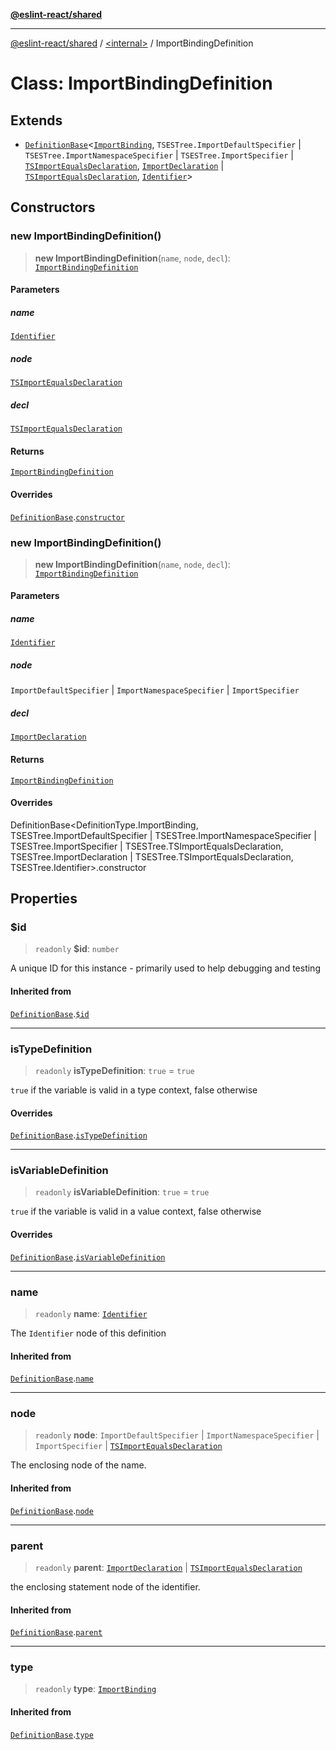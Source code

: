 [**@eslint-react/shared**](../../README.md)

***

[@eslint-react/shared](../../README.md) / [\<internal\>](../README.md) / ImportBindingDefinition

# Class: ImportBindingDefinition

## Extends

- [`DefinitionBase`](DefinitionBase.md)\<[`ImportBinding`](../README.md#importbinding), `TSESTree.ImportDefaultSpecifier` \| `TSESTree.ImportNamespaceSpecifier` \| `TSESTree.ImportSpecifier` \| [`TSImportEqualsDeclaration`](../type-aliases/TSImportEqualsDeclaration.md), [`ImportDeclaration`](../interfaces/ImportDeclaration.md) \| [`TSImportEqualsDeclaration`](../type-aliases/TSImportEqualsDeclaration.md), [`Identifier`](../interfaces/Identifier.md)\>

## Constructors

### new ImportBindingDefinition()

> **new ImportBindingDefinition**(`name`, `node`, `decl`): [`ImportBindingDefinition`](ImportBindingDefinition.md)

#### Parameters

##### name

[`Identifier`](../interfaces/Identifier.md)

##### node

[`TSImportEqualsDeclaration`](../type-aliases/TSImportEqualsDeclaration.md)

##### decl

[`TSImportEqualsDeclaration`](../type-aliases/TSImportEqualsDeclaration.md)

#### Returns

[`ImportBindingDefinition`](ImportBindingDefinition.md)

#### Overrides

[`DefinitionBase`](DefinitionBase.md).[`constructor`](DefinitionBase.md#constructors)

### new ImportBindingDefinition()

> **new ImportBindingDefinition**(`name`, `node`, `decl`): [`ImportBindingDefinition`](ImportBindingDefinition.md)

#### Parameters

##### name

[`Identifier`](../interfaces/Identifier.md)

##### node

`ImportDefaultSpecifier` | `ImportNamespaceSpecifier` | `ImportSpecifier`

##### decl

[`ImportDeclaration`](../interfaces/ImportDeclaration.md)

#### Returns

[`ImportBindingDefinition`](ImportBindingDefinition.md)

#### Overrides

DefinitionBase\<DefinitionType.ImportBinding, TSESTree.ImportDefaultSpecifier \| TSESTree.ImportNamespaceSpecifier \| TSESTree.ImportSpecifier \| TSESTree.TSImportEqualsDeclaration, TSESTree.ImportDeclaration \| TSESTree.TSImportEqualsDeclaration, TSESTree.Identifier\>.constructor

## Properties

### $id

> `readonly` **$id**: `number`

A unique ID for this instance - primarily used to help debugging and testing

#### Inherited from

[`DefinitionBase`](DefinitionBase.md).[`$id`](DefinitionBase.md#$id)

***

### isTypeDefinition

> `readonly` **isTypeDefinition**: `true` = `true`

`true` if the variable is valid in a type context, false otherwise

#### Overrides

[`DefinitionBase`](DefinitionBase.md).[`isTypeDefinition`](DefinitionBase.md#istypedefinition)

***

### isVariableDefinition

> `readonly` **isVariableDefinition**: `true` = `true`

`true` if the variable is valid in a value context, false otherwise

#### Overrides

[`DefinitionBase`](DefinitionBase.md).[`isVariableDefinition`](DefinitionBase.md#isvariabledefinition)

***

### name

> `readonly` **name**: [`Identifier`](../interfaces/Identifier.md)

The `Identifier` node of this definition

#### Inherited from

[`DefinitionBase`](DefinitionBase.md).[`name`](DefinitionBase.md#name-1)

***

### node

> `readonly` **node**: `ImportDefaultSpecifier` \| `ImportNamespaceSpecifier` \| `ImportSpecifier` \| [`TSImportEqualsDeclaration`](../type-aliases/TSImportEqualsDeclaration.md)

The enclosing node of the name.

#### Inherited from

[`DefinitionBase`](DefinitionBase.md).[`node`](DefinitionBase.md#node-1)

***

### parent

> `readonly` **parent**: [`ImportDeclaration`](../interfaces/ImportDeclaration.md) \| [`TSImportEqualsDeclaration`](../type-aliases/TSImportEqualsDeclaration.md)

the enclosing statement node of the identifier.

#### Inherited from

[`DefinitionBase`](DefinitionBase.md).[`parent`](DefinitionBase.md#parent-1)

***

### type

> `readonly` **type**: [`ImportBinding`](../README.md#importbinding)

#### Inherited from

[`DefinitionBase`](DefinitionBase.md).[`type`](DefinitionBase.md#type-1)

